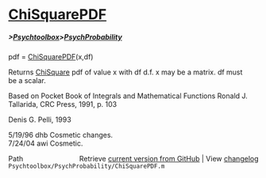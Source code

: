 # [ChiSquarePDF](ChiSquarePDF)
##### >[Psychtoolbox](Psychtoolbox)>[PsychProbability](PsychProbability)

pdf = [ChiSquarePDF](ChiSquarePDF)(x,df)  
  
Returns [ChiSquare](ChiSquare) pdf of value x with df d.f. x may be a matrix. df must  
be a scalar.  
  
Based on Pocket Book of Integrals and Mathematical Functions Ronald J.  
Tallarida, CRC Press, 1991, p. 103  
  
Denis G. Pelli, 1993  
  
5/19/96  dhb      Cosmetic changes.  
7/24/04  awi      Cosmetic.  




<div class="code_header" style="text-align:right;">
  <span style="float:left;">Path&nbsp;&nbsp;</span> <span class="counter">Retrieve <a href=
  "https://raw.github.com/Psychtoolbox-3/Psychtoolbox-3/beta/Psychtoolbox/PsychProbability/ChiSquarePDF.m">current version from GitHub</a> | View <a href=
  "https://github.com/Psychtoolbox-3/Psychtoolbox-3/commits/beta/Psychtoolbox/PsychProbability/ChiSquarePDF.m">changelog</a></span>
</div>
<div class="code">
  <code>Psychtoolbox/PsychProbability/ChiSquarePDF.m</code>
</div>

